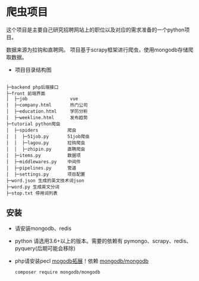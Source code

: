 # 爬虫项目
这个项目是主要自己研究招聘网站上的职位以及对应的需求准备的一个python项目。

数据来源为拉钩和直聘网。
项目基于scrapy框架进行爬虫，使用mongodb存储爬取数据。

- 项目目录结构图

```

├─backend php后端接口
├─front 前端界面
│  ├─job                vue
│  ├─company.html       热门公司
│  ├─education.html     学历分析
│  ├─weekline.html      发布趋势
├─tutorial python爬虫
│  ├─spiders           爬虫
│  │  ├─51job.py       51job爬虫
│  │  ├─lagou.py       拉钩爬虫
│  │  ├─zhipin.py      直聘爬虫
│  ├─items.py          数据项
│  ├─middlewares.py    中间件
│  ├─pipelines.py      管道
│  ├─settings.py       项目配置
├─word.json 生成的英文技术词json
├─word.py 生成英文分词
├─stop.txt 停用词列表
```

## 安装

- 请安装mongodb、redis

- python 请选用3.6+以上的版本。需要的依赖有 pymongo、scrapy、redis、pyquery(后期可能会移除)

- php请安装pecl [mogodb拓展](http://pecl.php.net/package/mongodb)！依赖 [mongodb/mongodb](https://packagist.org/packages/mongodb/mongodb)

  ```
  composer require mongodb/mongodb
  ```

